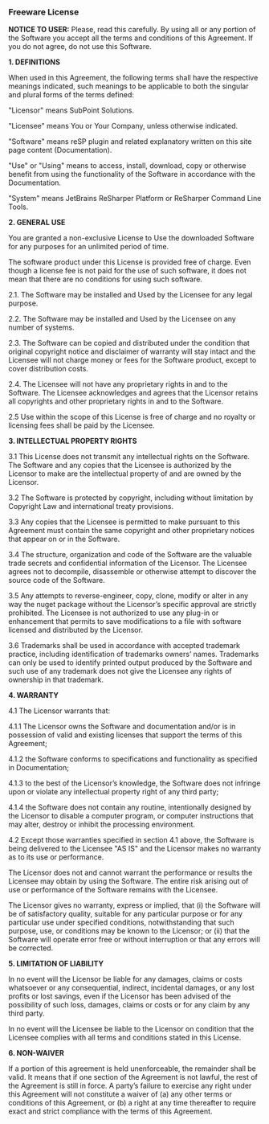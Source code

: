 ﻿---
Title: License
---

### Freeware License

**NOTICE TO USER:**
Please, read this carefully. By using all or any portion of the Software you accept all the terms and conditions of this Agreement. If you do not agree, do not use this Software.

**1. DEFINITIONS**

When used in this Agreement, the following terms shall have the respective meanings indicated, such meanings to be applicable to both the singular and plural forms of the terms defined:

"Licensor" means SubPoint Solutions.

"Licensee" means You or Your Company, unless otherwise indicated.

"Software" means reSP plugin and related explanatory written on this site page content (Documentation).

"Use" or "Using" means to access, install, download, copy or otherwise benefit from using the functionality of the Software in accordance with the Documentation.

"System" means JetBrains ReSharper Platform or ReSharper Command Line Tools.

**2. GENERAL USE**

You are granted a non-exclusive License to Use the downloaded Software for any purposes for an unlimited period of time.

The software product under this License is provided free of charge. Even though a license fee is not paid for the use of such software, it does not mean that there are no conditions for using such software.

2.1. The Software may be installed and Used by the Licensee for any legal purpose.

2.2. The Software may be installed and Used by the Licensee on any number of systems.

2.3. The Software can be copied and distributed under the condition that original copyright notice and disclaimer of warranty will stay intact and the Licensee will not charge money or fees for the Software product, except to cover distribution costs.

2.4. The Licensee will not have any proprietary rights in and to the Software. The Licensee acknowledges and agrees that the Licensor retains all copyrights and other proprietary rights in and to the Software.

2.5 Use within the scope of this License is free of charge and no royalty or licensing fees shall be paid by the Licensee.

**3. INTELLECTUAL PROPERTY RIGHTS**

3.1 This License does not transmit any intellectual rights on the Software. The Software and any copies that the Licensee is authorized by the Licensor to make are the intellectual property of and are owned by the Licensor.

3.2 The Software is protected by copyright, including without limitation by Copyright Law and international treaty provisions.

3.3 Any copies that the Licensee is permitted to make pursuant to this Agreement must contain the same copyright and other proprietary notices that appear on or in the Software.

3.4 The structure, organization and code of the Software are the valuable trade secrets and confidential information of the Licensor. The Licensee agrees not to decompile, disassemble or otherwise attempt to discover the source code of the Software.

3.5 Any attempts to reverse-engineer, copy, clone, modify or alter in any way the nuget package without the Licensor’s specific approval are strictly prohibited. The Licensee is not authorized to use any plug-in or enhancement that permits to save modifications to a file with software licensed and distributed by the Licensor.

3.6 Trademarks shall be used in accordance with accepted trademark practice, including identification of trademarks owners’ names. Trademarks can only be used to identify printed output produced by the Software and such use of any trademark does not give the Licensee any rights of ownership in that trademark.

**4. WARRANTY**

4.1 The Licensor warrants that:

4.1.1 The Licensor owns the Software and documentation and/or is in possession of valid and existing licenses that support the terms of this Agreement;

4.1.2 the Software conforms to specifications and functionality as specified in Documentation;

4.1.3 to the best of the Licensor’s knowledge, the Software does not infringe upon or violate any intellectual property right of any third party;

4.1.4 the Software does not contain any routine, intentionally designed by the Licensor to disable a computer program, or computer instructions that may alter, destroy or inhibit the processing environment.

4.2 Except those warranties specified in section 4.1 above, the Software is being delivered to the Licensee "AS IS" and the Licensor makes no warranty as to its use or performance.

The Licensor does not and cannot warrant the performance or results the Licensee may obtain by using the Software. The entire risk arising out of use or performance of the Software remains with the Licensee.

The Licensor gives no warranty, express or implied, that (i) the Software will be of satisfactory quality, suitable for any particular purpose or for any particular use under specified conditions, notwithstanding that such purpose, use, or conditions may be known to the Licensor; or (ii) that the Software will operate error free or without interruption or that any errors will be corrected.

**5. LIMITATION OF LIABILITY**

In no event will the Licensor be liable for any damages, claims or costs whatsoever or any consequential, indirect, incidental damages, or any lost profits or lost savings, even if the Licensor has been advised of the possibility of such loss, damages, claims or costs or for any claim by any third party.

In no event will the Licensee be liable to the Licensor on condition that the Licensee complies with all terms and conditions stated in this License.

**6. NON-WAIVER**

If a portion of this agreement is held unenforceable, the remainder shall be valid. It means that if one section of the Agreement is not lawful, the rest of the Agreement is still in force. A party’s failure to exercise any right under this Agreement will not constitute a waiver of (a) any other terms or conditions of this Agreement, or (b) a right at any time thereafter to require exact and strict compliance with the terms of this Agreement.

